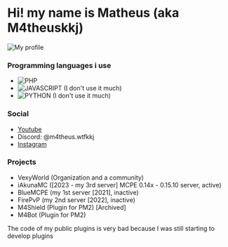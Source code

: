 # Hi! my name is Matheus (aka M4theuskkj)
![My profile](https://github-stats-alpha.vercel.app/api/?username=m4theuswtfkkj&cc=000000&tc=7759b5&ic=9c6bff&bc=402773)
### Programming languages i use
- ![PHP](https://img.shields.io/badge/PHP-1a1a1a?style=for-the-badge&logo=php&logoColor=a436ff)
- ![JAVASCRIPT](https://img.shields.io/badge/JAVASCRIPT-1a1a1a?style=for-the-badge&logo=javascript&logoColor=a436ff) (I don't use it much)
- ![PYTHON](https://img.shields.io/badge/PYTHON-1a1a1a?style=for-the-badge&logo=python&logoColor=a436ff) (I don't use it much)
### Social
- [Youtube](https://youtube.com/@m4theus.wtfkkj)
- Discord: @m4theus.wtfkkj
- [Instagram](https://instagram.com/m4theus.wtfkkj)
### Projects
- VexyWorld (Organization and a community)
- iAkunaMC ([2023 - my 3rd server] MCPE 0.14x - 0.15.10 server, active)
- BlueMCPE (my 1st server [2021], inactive)
- FirePvP (my 2nd server [2022], inactive)
- M4Shield (Plugin for PM2) [Archived]
- M4Bot (Plugin for PM2)

The code of my public plugins is very bad because I was still starting to develop plugins
